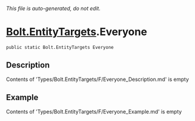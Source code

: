*This file is auto-generated, do not edit.*

# [Bolt.EntityTargets](Types/Bolt.EntityTargets.md).Everyone
`public static Bolt.EntityTargets Everyone`
## Description
Contents of 'Types/Bolt.EntityTargets/F/Everyone_Description.md' is empty
## Example
Contents of 'Types/Bolt.EntityTargets/F/Everyone_Example.md' is empty
